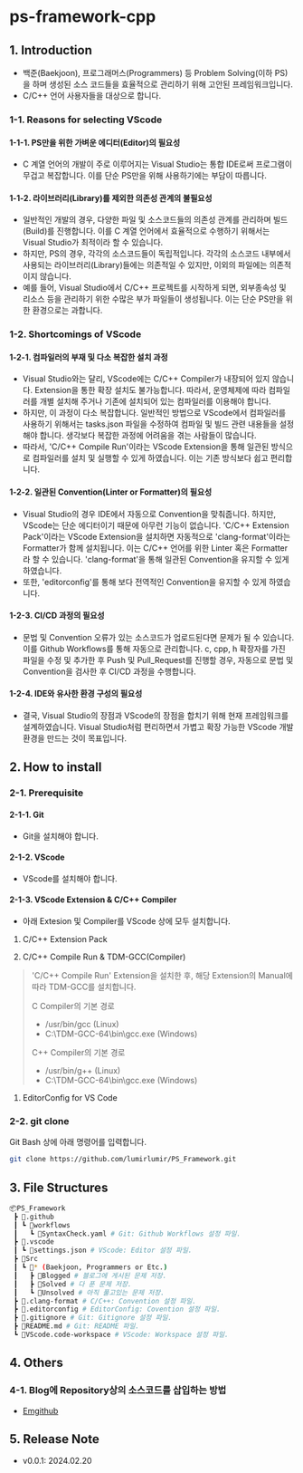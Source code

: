 # ps-framework-cpp

## 1. Introduction

- 백준(Baekjoon), 프로그래머스(Programmers) 등 Problem Solving(이하 PS)을 하며 생성된 소스 코드들을 효율적으로 관리하기 위해 고안된 프레임워크입니다.
- C/C++ 언어 사용자들을 대상으로 합니다.

### 1-1. Reasons for selecting VScode

#### 1-1-1. PS만을 위한 가벼운 에디터(Editor)의 필요성

- C 계열 언어의 개발이 주로 이루어지는 Visual Studio는 통합 IDE로써 프로그램이 무겁고 복잡합니다. 이를 단순 PS만을 위해 사용하기에는 부담이 따릅니다.

#### 1-1-2. 라이브러리(Library)를 제외한 의존성 관계의 불필요성

- 일반적인 개발의 경우, 다양한 파일 및 소스코드들의 의존성 관계를 관리하며 빌드(Build)를 진행합니다. 이를 C 계열 언어에서 효율적으로 수행하기 위해서는 Visual Studio가 최적이라 할 수 있습니다.
- 하지만, PS의 경우, 각각의 소스코드들이 독립적입니다. 각각의 소스코드 내부에서 사용되는 라이브러리(Library)들에는 의존적일 수 있지만, 이외의 파일에는 의존적이지 않습니다.
- 예를 들어, Visual Studio에서 C/C++ 프로젝트를 시작하게 되면, 외부종속성 및 리소스 등을 관리하기 위한 수많은 부가 파일들이 생성됩니다. 이는 단순 PS만을 위한 환경으로는 과합니다.

### 1-2. Shortcomings of VScode

#### 1-2-1. 컴파일러의 부재 및 다소 복잡한 설치 과정

- Visual Studio와는 달리, VScode에는 C/C++ Compiler가 내장되어 있지 않습니다. Extension을 통한 확장 설치도 불가능합니다. 따라서, 운영체제에 따라 컴파일러를 개별 설치해 주거나 기존에 설치되어 있는 컴파일러를 이용해야 합니다.
- 하지만, 이 과정이 다소 복잡합니다. 일반적인 방법으로 VScode에서 컴파일러를 사용하기 위해서는 tasks.json 파일을 수정하여 컴파일 및 빌드 관련 내용들을 설정해야 합니다. 생각보다 복잡한 과정에 어려움을 겪는 사람들이 많습니다.
- 따라서, 'C/C++ Compile Run'이라는 VScode Extension을 통해 일관된 방식으로 컴파일러를 설치 및 실행할 수 있게 하였습니다. 이는 기존 방식보다 쉽고 편리합니다.

#### 1-2-2. 일관된 Convention(Linter or Formatter)의 필요성

- Visual Studio의 경우 IDE에서 자동으로 Convention을 맞춰줍니다. 하지만, VScode는 단순 에디터이기 때문에 아무런 기능이 없습니다. 'C/C++ Extension Pack'이라는 VScode Extension을 설치하면 자동적으로 'clang-format'이라는 Formatter가 함께 설치됩니다. 이는 C/C++ 언어를 위한 Linter 혹은 Formatter라 할 수 있습니다. 'clang-format'을 통해 일관된 Convention을 유지할 수 있게 하였습니다.
- 또한, 'editorconfig'를 통해 보다 전역적인 Convention을 유지할 수 있게 하였습니다.

#### 1-2-3. CI/CD 과정의 필요성

- 문법 및 Convention 오류가 있는 소스코드가 업로드된다면 문제가 될 수 있습니다. 이를 Github Workflows를 통해 자동으로 관리합니다. c, cpp, h 확장자를 가진 파일을 수정 및 추가한 후 Push 및 Pull_Request를 진행할 경우, 자동으로 문법 및 Convention을 검사한 후 CI/CD 과정을 수행합니다.

#### 1-2-4. IDE와 유사한 환경 구성의 필요성

- 결국, Visual Studio의 장점과 VScode의 장점을 합치기 위해 현재 프레임워크를 설계하였습니다. Visual Studio처럼 편리하면서 가볍고 확장 가능한 VScode 개발환경을 만드는 것이 목표입니다.

## 2. How to install

### 2-1. Prerequisite

#### 2-1-1. Git

- Git을 설치해야 합니다.

#### 2-1-2. VScode

- VScode를 설치해야 합니다.

#### 2-1-3. VScode Extension & C/C++ Compiler

- 아래 Extesion 및 Compiler를 VScode 상에 모두 설치합니다.

1. C/C++ Extension Pack

1. C/C++ Compile Run & TDM-GCC(Compiler)

  > 'C/C++ Compile Run' Extension을 설치한 후, 해당 Extension의 Manual에 따라 TDM-GCC를 설치합니다.
  >
  > C Compiler의 기본 경로
  >
  > - /usr/bin/gcc (Linux)
  > - C:\TDM-GCC-64\bin\gcc.exe (Windows)
  >
  > C++ Compiler의 기본 경로
  >
  > - /usr/bin/g++ (Linux)
  > - C:\TDM-GCC-64\bin\gcc.exe (Windows)

1. EditorConfig for VS Code

### 2-2. git clone

Git Bash 상에 아래 명령어를 입력합니다.

```bash
git clone https://github.com/lumirlumir/PS_Framework.git
```

## 3. File Structures

```bash
📦PS_Framework
 ┣ 📂.github
 ┃ ┗ 📂workflows
 ┃   ┗ 📜SyntaxCheck.yaml # Git: Github Workflows 설정 파일.
 ┣ 📂.vscode
 ┃ ┗ 📜settings.json # VScode: Editor 설정 파일.
 ┣ 📂Src
 ┃ ┗ 📂* (Baekjoon, Programmers or Etc.)
 ┃   ┣ 📂Blogged # 블로그에 게시된 문제 저장.
 ┃   ┣ 📂Solved # 다 푼 문제 저장.
 ┃   ┗ 📂Unsolved # 아직 풀고있는 문제 저장.
 ┣ 📜.clang-format # C/C++: Convention 설정 파일.
 ┣ 📜.editorconfig # EditorConfig: Covention 설정 파일.
 ┣ 📜.gitignore # Git: Gitignore 설정 파일.
 ┣ 📜README.md # Git: README 파일.
 ┗ 📜VScode.code-workspace # VScode: Workspace 설정 파일.
```

## 4. Others

### 4-1. Blog에 Repository상의 소스코드를 삽입하는 방법

- [Emgithub](https://emgithub.com/)

## 5. Release Note

- v0.0.1: 2024.02.20
